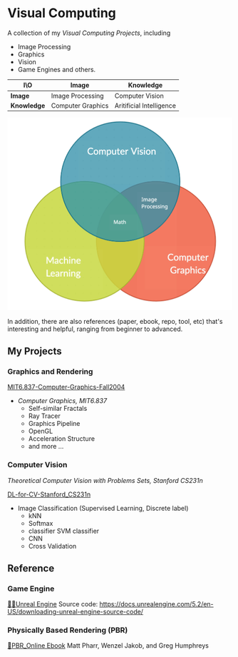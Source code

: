 # Visual Computing

A collection of my *Visual Computing Projects*, including 
- Image Processing
- Graphics 
- Vision
- Game Engines and others.

| I\O                 | Image                     | Knowledge                |
| ------------------- | ------------------------- | ------------------------ |
| **Image**     | Image Processing | Computer Vision          |
| **Knowledge** | Computer Graphics         | Aritificial Intelligence |

![Relationship_CV](Asset/Relationship_CV.png)

In addition, there are also references (paper, ebook, repo, tool, etc) that's interesting and helpful, ranging from beginner to advanced.

## My Projects




### Graphics and Rendering

[MIT6.837-Computer-Graphics-Fall2004](https://github.com/PeterHUistyping/MIT6.837-CG-Fall2004-Assignment)

- *Computer Graphics, MIT6.837*
  - Self-similar Fractals
  - Ray Tracer
  - Graphics Pipeline
  - OpenGL
  - Acceleration Structure
  - and more ...

### Computer Vision


*Theoretical Computer Vision with Problems Sets, Stanford CS231n*

[DL-for-CV-Stanford_CS231n](https://github.com/PeterHUistyping/Stanford_CS231n-Deep_Learning-for-Computer_Vision/)

- Image Classification (Supervised Learning, Discrete label)
  - kNN
  - Softmax
  - classifier SVM classifier
  - CNN
  - Cross Validation
  
## Reference

### Game Engine

[👨‍💻Unreal Engine](https://www.unrealengine.com/en-US)
Source code: https://docs.unrealengine.com/5.2/en-US/downloading-unreal-engine-source-code/

### Physically Based Rendering (PBR)

[📖PBR_Online Ebook](https://www.pbr-book.org/)
Matt Pharr, Wenzel Jakob, and Greg Humphreys
